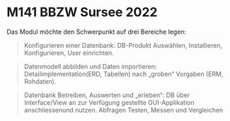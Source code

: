 # M141 BBZW Sursee 2022

Das Modul möchte den Schwerpunkt auf drei Bereiche legen:

> Konfigurieren einer Datenbank: DB-Produkt Auswählen, Installieren, Konfigurieren, User einrichten.

> Datenmodell abbilden und Daten importieren: Detailimplementation(ERD, Tabellen) nach „groben“ Vorgaben (ERM, Rohdaten).

> Datenbank Betreiben, Auswerten und „erleben“: DB über Interface/View an zur Verfügung gestellte GUI-Applikation anschliessenund nutzen. Abfragen Testen, Messen und Vergleichen

